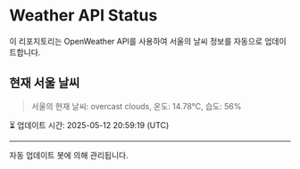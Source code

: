 
# Weather API Status

이 리포지토리는 OpenWeather API를 사용하여 서울의 날씨 정보를 자동으로 업데이트합니다.

## 현재 서울 날씨
> 서울의 현재 날씨: overcast clouds, 온도: 14.78°C, 습도: 56%

⏳ 업데이트 시간: 2025-05-12 20:59:19 (UTC)

---
자동 업데이트 봇에 의해 관리됩니다.
